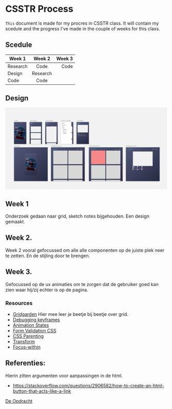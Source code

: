# CSSTR Process
`This` document is made for my procres in CSSTR class.
It will contain my scedule and the progress I've made in the couple of weeks for this class.

## Scedule
| Week 1        | Week 2|  Week 3  |
| ------------- |:-------------:| -----:|
| Research    | Code | Code |
| Design    | Research |
| Code | Code    |

## Design 
![design](design.png)

## Week 1
Onderzoek gedaan naar grid, sketch notes bijgehouden.
Een design gemaakt.

## Week 2.
Week 2 vooral gefocussed om alle alle componenten op de juiste plek neer te zetten.
En de stijling door te brengen.

## Week 3.
Gefocussed op de ux animaties om te zorgen dat de gebruiker goed kan zien waar hij/zij echter is op de pagina.

### Resources
* [Gridgarden](http://cssgridgarden.com/) Hier mee leer je beetje bij beetje over grid.
* [Debugging keyframes](https://css-tricks.com/debugging-css-keyframe-animations/)
* [Animation States](https://css-tricks.com/css-animation-tricks/)
* [Form Validation CSS](https://css-tricks.com/form-validation-ux-html-css/)
* [CSS Parenting](https://css-tricks.com/parent-selectors-in-css/)
* [Transform](https://css-tricks.com/almanac/properties/t/transform/)
* [Focus-within](https://developer.mozilla.org/en-US/docs/Web/CSS/:focus-within)

## Referenties:
Hierin zitten argumenten voor aanpassingen in de html.
* https://stackoverflow.com/questions/2906582/how-to-create-an-html-button-that-acts-like-a-link

[De Opdracht](https://senmetsu.github.io/cssttr/)
